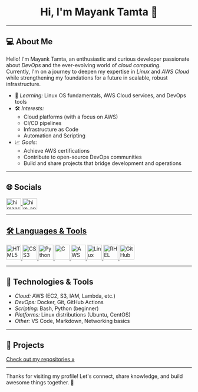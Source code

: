 <!-- PROFILE README TEMPLATE FOR: TamtaMayank -->

<h1 align="center">Hi, I'm Mayank Tamta 👋</h1>

---

## 💻 About Me

Hello! I'm Mayank Tamta, an enthusiastic and curious developer passionate about *DevOps* and the ever-evolving world of *cloud computing*.  
Currently, I'm on a journey to deepen my expertise in *Linux* and *AWS Cloud* while strengthening my foundations for a future in scalable, robust infrastructure.

- 🌱 *Learning:* Linux OS fundamentals, AWS Cloud services, and DevOps tools
- 🛠 *Interests:*  
  - Cloud platforms (with a focus on AWS)
  - CI/CD pipelines
  - Infrastructure as Code 
  - Automation and Scripting
- 📈 *Goals:*  
  - Achieve AWS certifications
  - Contribute to open-source DevOps communities
  - Build and share projects that bridge development and operations

---

## 🌐 Socials

<p align="left">
  <a href="https://linkedin.com/in/mayank-tamta-b1b443279/" target="blank"><img align="center" src="https://raw.githubusercontent.com/rahuldkjain/github-profile-readme-generator/master/src/images/icons/Social/linked-in-alt.svg" alt="himanshu kumar" height="30" width="40"
  </a>
  <a href="https://instagram.com/tamtastic.bass" target="blank"><img align="center" src="https://raw.githubusercontent.com/rahuldkjain/github-profile-readme-generator/master/src/images/icons/Social/instagram.svg" alt="him_anshu1104" height="30" width="40"
  </a>
</p>


---

## 🛠 Languages & Tools

<p align="left">
  <a href="https://html.spec.whatwg.org/" target="_blank">
    <img src="https://cdn.jsdelivr.net/gh/devicons/devicon/icons/html5/html5-plain.svg" width="40" alt="HTML5"/>
  </a>
  <a href="https://developer.mozilla.org/en-US/docs/Web/CSS" target="_blank">
    <img src="https://cdn.jsdelivr.net/gh/devicons/devicon/icons/css3/css3-plain.svg" width="40" alt="CSS3"/>
  </a>
  <a href="https://www.python.org/" target="_blank">
    <img src="https://cdn.jsdelivr.net/gh/devicons/devicon/icons/python/python-original.svg" width="40" alt="Python"/>
  </a>
  <a href="https://devdocs.io/c/" target="_blank">
    <img src="https://cdn.jsdelivr.net/gh/devicons/devicon/icons/c/c-original.svg" width="40" alt="C"/>
  </a>
  <a href="https://aws.amazon.com/" target="_blank">
    <img src="https://cdn.jsdelivr.net/gh/devicons/devicon/icons/amazonwebservices/amazonwebservices-original-wordmark.svg" width="40" alt="AWS"/>
  </a>
  <a href="https://www.linux.org/" target="_blank">
    <img src="https://cdn.jsdelivr.net/gh/devicons/devicon/icons/linux/linux-original.svg" width="40" alt="Linux"/>
  </a>
  <a href="https://www.redhat.com/en/technologies/linux-platforms/enterprise-linux" target="_blank">
    <img src="https://cdn.jsdelivr.net/gh/devicons/devicon/icons/redhat/redhat-original.svg" width="40" alt="RHEL"/>
  </a>
  <a href="https://github.com/" target="_blank">
    <img src="https://cdn.jsdelivr.net/gh/devicons/devicon/icons/github/github-original.svg" width="40" alt="GitHub"/>
  </a>
</p>

---

## 🚀 Technologies & Tools

- *Cloud:* AWS (EC2, S3, IAM, Lambda, etc.)
- *DevOps:* Docker, Git, GitHub Actions
- *Scripting:* Bash, Python (beginner)
- *Platforms:* Linux distributions (Ubuntu, CentOS)
- *Other:* VS Code, Markdown, Networking basics

---

## 📂 Projects

[Check out my repositories »](https://github.com/TamtaMayank?tab=repositories)

---

Thanks for visiting my profile! Let's connect, share knowledge, and build awesome things together. 🚀
